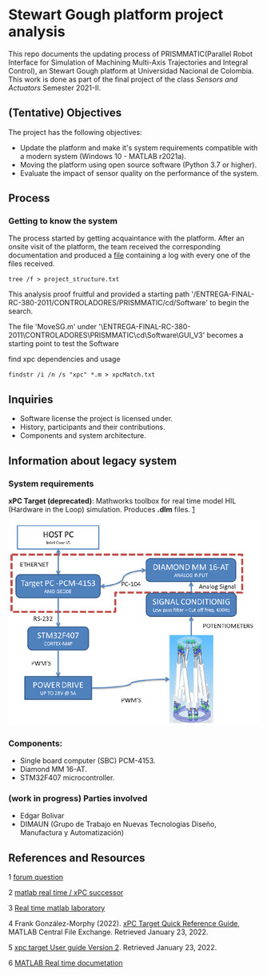 
# Stewart Gough platform project analysis
This repo documents the updating process of PRISMMATIC(Parallel Robot Interface for Simulation of Machining Multi-Axis Trajectories and Integral Control), an Stewart Gough platform at Universidad Nacional de Colombia. This work is done as part of the final project of the class _Sensors and Actuators_ Semester 2021-II. 

## (Tentative) Objectives
The project has the following objectives:
* Update the platform and make it's system requirements compatible with a modern system (Windows 10 - MATLAB r2021a).
* Moving the platform using open source software (Python 3.7 or higher).
* Evaluate the impact of sensor quality on the performance of the system.


## Process

### Getting to know the system
The process started by getting acquaintance with the platform. After an onsite visit of the platform, the team received the corresponding documentation and produced a [file](project_structure.txt) containing a log with every one of the files received.

```
tree /f > project_structure.txt
```

This analysis proof fruitful and provided a starting path '/ENTREGA-FINAL-RC-380-2011/CONTROLADORES/PRISMMATIC/cd/Software' to begin the search.

The file 'MoveSG.m' under '\ENTREGA-FINAL-RC-380-2011\CONTROLADORES\PRISMMATIC\cd\Software\GUI_V3\' becomes a starting point to test the Software 

find xpc dependencies and usage 

```
findstr /i /n /s "xpc" *.m > xpcMatch.txt
```

## Inquiries 

* Software license the project is licensed under.
* History, participants and their contributions.
* Components and system architecture.

<!-- Hoja de ruta -->



## Information about legacy system 

### System requirements
**xPC Target (deprecated)**: Mathworks toolbox for real time model HIL (Hardware in the Loop) simulation. Produces __.dlm__ files. [1](#references-and-resources)

![system architecture](media/imgs/system_architecure.png)

### Components:

* Single board computer (SBC) PCM-4153.
* Diamond MM 16-AT.
* STM32F407 microcontroller.

### (work in progress) Parties involved 
* Edgar Bolivar
* DIMAUN (Grupo de Trabajo en Nuevas Tecnologías Diseño, Manufactura y Automatización)

## References and Resources

1 [forum question](https://www.mathworks.com/matlabcentral/answers/479843-about-xpc-target-and-supproted-ioboard)

2 [matlab real time / xPC successor](https://www.mathworks.com/products/simulink-real-time.html?s_tid=FX_PR_info)

3 [Real time matlab laboratory](http://tsakalis.faculty.asu.edu/coursea/481LAB2015.pdf)

4 Frank González-Morphy (2022). [xPC Target Quick Reference Guide](https://www.mathworks.com/matlabcentral/fileexchange/6414-xpc-target-quick-reference-guide), MATLAB Central File Exchange. Retrieved January 23, 2022. 

5 [xpc target User guide Version 2](http://www.bmed.mcgill.ca/reklab/manual/common/xpc/documentation/xpc_target_ug%5B1%5D.pdf). Retrieved January 23, 2022.

6 [MATLAB Real time documetation](https://www.mathworks.com/help/pdf_doc/slrealtime/index.html)